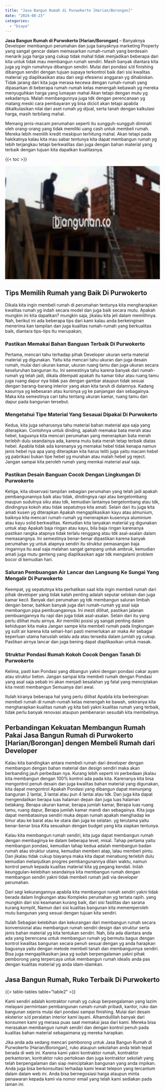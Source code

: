 ```yaml
---
title: "Jasa Bangun Rumah di Purwokerto [Harian/Borongan]"
date: "2024-08-23"
categories: 
  - "biaya"
---
```


**Jasa Bangun Rumah di Purwokerto \[Harian/Borongan\]** – Banyaknya Developer membangun perumahan dan juga banyaknya marketing Property yang sangat gencar dalam memasarkan rumah-rumah yang berdesain menarik juga harga yang cukup tidak mahal tidak menjadikan beberapa dari kita untuk tidak mau membangun rumah sendiri. Masih banyak diantara kita juga yg ingin rumahnya dibangun sendiri. Mulai dari pondasi s/d finishing dibangun sendiri dengan tujuan supaya terkontrol baik dari sisi kwalitas material yg diaplikasikan atau dari segi efesiensi anggaran yg dihabiskan. Tidak jarang dari kita juga merasa kecewa dengan rumah-rumah yang dipasarkan di beberapa rumah-rumah kelas menengah kebawah yg mereka menyuguhkan harga yang lumayan mahal Akan tetapi dengan mutu yg sekadarnya. Malah membangunnya juga tdk dengan perencanaan yg matang meski cara pembayaran yg bisa dicicil akan tetapi apabila dikalkulasikan nilai dari aset rumah yg dijual, serta tanah dengan kalkulasi harga, masih terbilang mahal.

Memang jenis-macam perumahan seperti itu sungguh-sungguh diminati oleh orang-orang yang tidak memiliki uang cash untuk membeli rumah. Mereka lebih memilih kredit meskipun terhitung mahal. Akan tetapi pada hakikatnya kalau kita mau sabar tentunya kita dapat membangun rumah yg lebih terjangkau tetapi berkwalitas dan juga dengan bahan material yang terbaik dengan tujuan kita dapatkan kualitasnya.

{{< toc >}}

![Jasa Bangun Rumah di Purwokerto [Harian/Borongan]](/images/borong-bangunan-28.png)

## Tips Memilih Rumah yang Baik Di Purwokerto

Dikala kita ingin membeli rumah di perumahan tentunya kita mengharapkan kwalitas rumah yg indah secara model dan juga baik secara mutu. Apakah mungkin ini kita dapatkan? mungkin saja, jikalau kita jeli dalam memilihnya. Nah, berikut ini ada beberapa tips dari kami kalau anda berkeinginan menerima kan tampilan dan juga kualitas rumah-rumah yang berkualitas baik, diantara tips-tips Itu merupakan;

### Pastikan Memakai Bahan Banguan Terbaik Di Purwokerto

Pertama, mencari tahu terhadap pihak Developer ukuran serta material material yg digunakan. Yaitu kita mencari tahu ukuran dan juga desain rumah, mulai dari ukuran kamar, ukuran ruang tamu dan juga ukuran secara keseluruhan bangunan itu. Ini semestinya tahu karena banyak dari rumah-rumah yg telah jadi, dikala ditempati apakah itu kamar tidur atau ruang tamu juga ruang dapur nya tidak pas dengan gambar ataupun tidak sesuai dengan barang-barang interior yang akan kita taruh di dalamnya. Kadang kasurnya yg kebesaran atau kursinya yg ke panjangan dan sebagainya. Maka kita semestinya cari tahu tentang ukuran kamar, ruang tamu dan dapur pada bangunan tersebut.

### Mengetahui Tipe Material Yang Sesauai Dipakai Di Purwokerto

Kedua, kita juga seharusnya tahu material bahan material apa saja yang diterapkan. Contohnya untuk dinding, apakah memakai bata merah atau hebel, bagusnya kita mencari perumahan yang menerapkan bata merah terlebih dulu seandainya ada, karena mutu bata merah tetap terbaik diatas hebel. Apabila tidak ada karenanya yg memakai hebel tidak kenapa namun jenis hebel nya apa yang diterapkan kita harus teliti juga yaitu macam hebel yg pabrikasi bukan tipe hebel yg murahan atau malah hebel yg reject. Jangan sampai kita peroleh rumah yang memkai material asal saja.

### Pastikan Desain Banguan Cocok Dengan Lingkungan Di Purwokerto

Ketiga, kita observasi tampilan sebagian perumahan yang telah jadi apakah pembangunannya baik atau tidak, dindingnya rapi atau bergelombang maupun sudutnya siku atau tdk, kemudian lantainya bergelombang atau tdk, dindingnya kokoh atau tidak sepatutnya kita amati. Selain dari itu juga kita amati kusen yg diterapkan Apakah mengaplikasikan kayu atau almunium, baiknya kita mencari rumah-rumah yg menerapkan kusennya aluminium atau kayu solid berkwalitas. Kemudian kita tanyakan material yg digunakan untuk atap Apakah baja ringan atau kayu, bila baja ringan karenanya pastikan rangka atapnya tidak terlalu renggang atau tdk asal-asalan dalam memasangnya. Ini semestinya benar-benar dipastikan karena banyak perumahan yg untuk atapnya sendiri itu struktur pemasangan baja ringannya itu asal saja malahan sangat gampang untuk ambruk, kemudian amati juga mutu genteng yang diaplikasikan agar tdk mengalami problem bocor di kemudian hari.

### Saluran Pembuangan Air Lancar dan Langsung Ke Sungai Yang Mengalir Di Purwokerto

Keempat, yg sepatutnya kita perhatikan saat kita ingin membeli rumah dari pihak developer yang tidak kalah penting adalah seputar selokan dan juga kamar kecil. Banyak dari perumahan yg tdk membangun saluran limbah dengan benar, bahkan banyak juga dari rumah-rumah yg asal saja membangun pipa pembuangannya. Ini mesti dilihat, pastikan jalanan pembuangannya itu rapi dan juga tidak asal-asalan. Selain dari itu yang perlu dilihat mutu airnya. Air memiliki posisi yg sangat penting dalam kehidupan kita maka Jangan sampe kita membeli rumah pada lingkungan yg sulit air karena kita sehari-hari pasti memerlukan air maka Air sebagai keperluan utama haruslah selalu ada atau tersedia dalam jumlah yg cukup. Pastikan airnya lancar dan juga bening dapat diaplikasikan untuk masak.

### Struktur Pondasi Rumah Kokoh Cocok Dengan Tanah Di Purwokerto

Kelima, pasti kan Pondasi yang dibangun yakni dengan pondasi cakar ayam atau struktur beton. Jangan sampai kita membeli rumah dengan Pondasi yang asal saja sebab ini akan menjadi kesalahan yg fatal yang menciptakan kita mesti membangun Semuanya dari awal.

Itulah kiranya beberapa hal yang perlu dilihat Apabila kita berkeinginan membeli rumah di rumah-rumah kelas menengah ke bawah, sekiranya kita mengharapkan kualitas rumah yg kita beli yakni kualitas rumah yang terbaik, tidak perlu banyak renovasi ataupun pembenaran sesudah kita membelinya.

## Perbandingan Kekuatan Membangun Rumah Pakai Jasa Bangun Rumah di Purwokerto \[Harian/Borongan\] dengen Membeli Rumah dari Developer

Kalau kita bandingkan antara membeli rumah dari developer dengan membangun dengan bahan material dan design sendiri maka akan berbanding jauh perbedaan nya. Kurang lebih seperti ini perbedaan jikalau kita membangun dengan 100% kontrol ada pada kita. Karenanya kita bisa mengontrol penuh desain dan juga kwalitas bahan material yang digunakan, kita dapat mengontrol Apakah Pondasi yang dibangun dapat menunjang bangunan 2 lantai, 3 lantai atau pun 4 lantai atau tdk. Dan juga kita dapat mengendalikan berapa luas halaman depan dan juga luas halaman belakang. Berapa ukuran kamar, berapa jumlah kamar, Berapa luas ruang tamu, ruang dapur, Berapa jumlah kamar mandi dan sebagainya. Kita juga dapat membatasinya sendiri muka depan rumah apakah menghadap ke timur atau ke barat atau ke utara dan juga ke selatan. yg terutama yaitu benar-benar bisa Kita sesuaikan dengan budget yang kita siapkan tentunya.

Kalau kita membangun rumah sendiri, kita juga dapat membangun rumah dengan membaginya ke dalam beberapa level, misal. Tahap pertama yaitu membangun pondasi, kemudian tahap kedua adalah membangun badan rumah atau struktur utama, kemudian memberi atap, lalau memberi pintu. Dan jikalau tidak cukup biayanya maka kita dapat menabung terlebih dulu kemudian melanjutkan progres pembangunannya dilain waktu, namun kontrol penuh kepada kualitas material kita yg pegang kendali. Inilah keunggulan-kelebihan seandainya kita membangun rumah dengan membangun sendiri yakni tidak membeli rumah jadi via developer perumahan.

Dari segi kekurangannya apabila kita membangun rumah sendiri yakni tidak berada dalam lingkungan atau Kompleks perumahan yg tertata rapih. yang mungkin dari sisi keamanan kurang baik, dari sisi fasilitas dan sarana kurang komplit, Namun dari sisi kualitas bangunan kita mememperoleh mutu bangunan yang sesuai dengan tujuan kita sendiri.

Itulah Sebagian kelebihan dan kekurangan dari membangun rumah secara konvensional atau membangun rumah sendiri design dan struktur serta jenis bahan material yg kita tentukan sendiri. Nah, bila ada diantara anda ada yang berencana untuk membangun rumah yg bermutu bagus dengan kontrol kwalitas bangunan secara penuh sesuai dengan yg anda harapkan bagusnya yaitu dengan metode membeli tanah dan membangunnya sendiri. Bisa juga mengaplikasikan jasa yg sudah berpengalaman yakni pihak pemborong yang terpercaya untuk membangun rumah idealis anda pas dengan kualitas material yg anda idam-idamkan.

## Jasa Bangun Rumah, Ruko Terbaik Di Purwokerto

{{< table-tables table="table2" >}}

Kami sendiri adalah kontraktor rumah yg cukup berpengalaman yang lazim melayani permintaan pembangunan rumah-rumah pribadi, kantor, ruko dan bangunan sejenis mulai dari pondasi sampai finishing. Mulai dari desain eksterior s/d peralatan interior kami layani. Alhamdulillah banyak dari konsumen kami yg merasa puas saat memakai jasa dari kami. Mereka bisa merasakan membangun rumah sendiri dan dengan kontrol penuh pada kualitas bahan material sebagaimana yg mereka harapkan.

Jika anda ada sedang mencari pemborong untuk Jasa Bangun Rumah di Purwokerto \[Harian/Borongan\], ruko ataupun sekolahan anda telah tepat berada di web ini. Karena kami yakni kontraktor rumah, kontraktor perkantoran, kontraktor ruko pertokoan dan juga kontraktor sekolah yang telah berpengalaman dan siap menciptakan bangunan yang anda impikan. Anda juga bisa berkonsultasi terhadap kami lewat telepon yang tercantum dalam dalam web ini. Anda bisa bernegosiasi harga ataupun minta penawaran kepada kami via nomor email yang telah kami sediakan pada laman ini.
